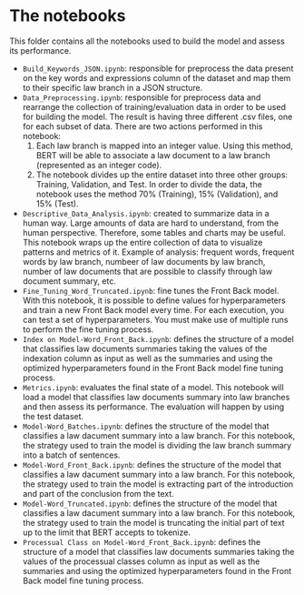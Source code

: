 # The notebooks

This folder contains all the notebooks used to build the model and assess its performance.

- `Build_Keywords_JSON.ipynb`: responsible for preprocess the data present on the key words and expressions column of the dataset and map them to their specific law branch in a JSON structure.
- `Data_Preprocessing.ipynb`: responsible for preprocess data and rearrange the collection of training/evaluation data in order to be used for building the model. The result is having three different .csv files, one for each subset of data. There are two actions performed in this notebook:
  1. Each law branch is mapped into an integer value. Using this method, BERT will be able to associate a law document to a law branch (represented as an integer code).
  2. The notebook divides up the entire dataset into three other groups: Training, Validation, and Test. In order to divide the data, the notebook uses the method 70% (Training), 15% (Validation), and 15% (Test).
- `Descriptive_Data_Analysis.ipynb`: created to summarize data in a human way. Large amounts of data are hard to understand, from the human perspective. Therefore, some tables and charts may be useful. This notebook wraps up the entire collection of data to visualize patterns and metrics of it. Example of analysis: frequent words, frequent words by law branch, numbeer of law documents by law branch, number of law documents that are possible to classify through law document summary, etc.
- `Fine_Tuning_Word_Truncated.ipynb`: fine tunes the Front Back model. With this notebook, it is possible to define values for hyperparameters and train a new Front Back model every time. For each execution, you can test a set of hyperparameters. You must make use of multiple runs to perform the fine tuning process.
- `Index on Model-Word_Front_Back.ipynb`: defines the structure of a model that classifies law documents summaries taking the values of the indexation column as input as well as the summaries and using the optimized hyperparameters found in the Front Back model fine tuning process.
- `Metrics.ipynb`: evaluates the final state of a model. This notebook will load a model that classifies law documents summary into law branches and then assess its performance. The evaluation will happen by using the test dataset.
- `Model-Word_Batches.ipynb`: defines the structure of the model that classifies a law dacument summary into a law branch. For this notebook, the strategy used to train the model is dividing the law branch summary into a batch of sentences.
- `Model-Word_Front_Back.ipynb`: defines the structure of the model that classifies a law dacument summary into a law branch. For this notebook, the strategy used to train the model is extracting part of the introduction and part of the conclusion from the text.
- `Model-Word_Truncated.ipynb`: defines the structure of the model that classifies a law dacument summary into a law branch. For this notebook, the strategy used to train the model is truncating the initial part of text up to the limit that BERT accepts to tokenize.
- `Processual Class on Model-Word_Front_Back.ipynb`: defines the structure of a model that classifies law documents summaries taking the values of the processual classes column as input as well as the summaries and using the optimized hyperparameters found in the Front Back model fine tuning process.
